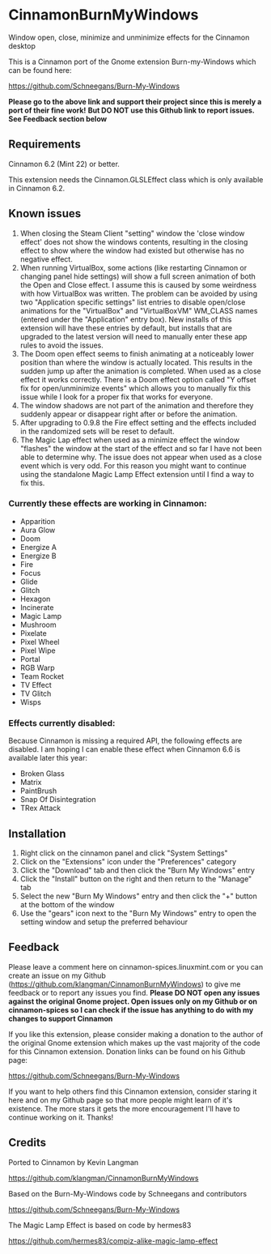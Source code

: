 # CinnamonBurnMyWindows

Window open, close, minimize and unminimize effects for the Cinnamon desktop

This is a Cinnamon port of the Gnome extension Burn-my-Windows which can be found here: 

https://github.com/Schneegans/Burn-My-Windows

**Please go to the above link and support their project since this is merely a port of their fine work!**
**But DO NOT use this Github link to report issues. See Feedback section below**

## Requirements

Cinnamon 6.2 (Mint 22) or better. 

This extension needs the Cinnamon.GLSLEffect class which is only available in Cinnamon 6.2.

## Known issues

1. When closing the Steam Client "setting" window the 'close window effect' does not show the windows contents, resulting in the closing effect to show where the window had existed but otherwise has no negative effect.
2. When running VirtualBox, some actions (like restarting Cinnamon or changing panel hide settings) will show a full screen animation of both the Open and Close effect. I assume this is caused by some weirdness with how VirtualBox was written. The problem can be avoided by using two "Application specific settings" list entries to disable open/close animations for the "VirtualBox" and "VirtualBoxVM" WM_CLASS names (entered under the "Application" entry box). New installs of this extension will have these entries by default, but installs that are upgraded to the latest version will need to manually enter these app rules to avoid the issues.
3. The Doom open effect seems to finish animating at a noticeably lower position than where the window is actually located. This results in the sudden jump up after the animation is completed. When used as a close effect it works correctly. There is a Doom effect option called "Y offset fix for open/unminimize events" which allows you to manually fix this issue while I look for a proper fix that works for everyone.
4. The window shadows are not part of the animation and therefore they suddenly appear or disappear right after or before the animation.
5. After upgrading to 0.9.8 the Fire effect setting and the effects included in the randomized sets will be reset to default.
6. The Magic Lap effect when used as a minimize effect the window "flashes" the window at the start of the effect and so far I have not been able to determine why. The issue does not appear when used as a close event which is very odd. For this reason you might want to continue using the standalone Magic Lamp Effect extension until I find a way to fix this.

### Currently these effects are working in Cinnamon:

- Apparition
- Aura Glow
- Doom
- Energize A
- Energize B
- Fire
- Focus
- Glide
- Glitch
- Hexagon
- Incinerate
- Magic Lamp
- Mushroom
- Pixelate
- Pixel Wheel
- Pixel Wipe
- Portal
- RGB Warp
- Team Rocket
- TV Effect
- TV Glitch
- Wisps

### Effects currently disabled:

Because Cinnamon is missing a required API, the following effects are disabled. I am hoping I can enable these effect when Cinnamon 6.6 is available later this year:

- Broken Glass
- Matrix
- PaintBrush
- Snap Of Disintegration
- TRex Attack

## Installation

1. Right click on the cinnamon panel and click "System Settings"
2. Click on the "Extensions" icon under the "Preferences" category
3. Click the "Download" tab and then click the "Burn My Windows" entry
4. Click the "Install" button on the right and then return to the "Manage" tab
5. Select the new "Burn My Windows" entry and then click the "+" button at the bottom of the window
6. Use the "gears" icon next to the "Burn My Windows" entry to open the setting window and setup the preferred behaviour

## Feedback

Please leave a comment here on cinnamon-spices.linuxmint.com or you can create an issue on my Github (https://github.com/klangman/CinnamonBurnMyWindows) to give me feedback or to report any issues you find. 
**Please DO NOT open any issues against the original Gnome project. Open issues only on my Github or on cinnamon-spices so I can check if the issue has anything to do with my changes to support Cinnamon**

If you like this extension, please consider making a donation to the author of the original Gnome extension which makes up the vast majority of the code for this Cinnamon extension. Donation links can be found on his Github page:

https://github.com/Schneegans/Burn-My-Windows

If you want to help others find this Cinnamon extension, consider staring it here and on my Github page so that more people might learn of it's existence. The more stars it gets the more encouragement I'll have to continue working on it.
Thanks!

## Credits

Ported to Cinnamon by Kevin Langman

https://github.com/klangman/CinnamonBurnMyWindows

Based on the Burn-My-Windows code by Schneegans and contributors

https://github.com/Schneegans/Burn-My-Windows

The Magic Lamp Effect is based on code by hermes83

https://github.com/hermes83/compiz-alike-magic-lamp-effect
